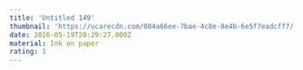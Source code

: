 ```yaml
---
title: 'Untitled 149'
thumbnail: 'https://ucarecdn.com/084a66ee-7bae-4c8e-8e4b-6e5f7eadcff7/'
date: 2016-05-19T20:29:27.000Z
material: Ink on paper
rating: 1
---
```

